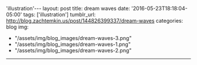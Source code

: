 'illustration'---
layout: post
title: dream waves
date: '2016-05-23T18:18:04-05:00'
tags: ['illustration']
tumblr_url: http://blog.zachtemkin.us/post/144826399337/dream-waves
categories: blog
img:
- "/assets/img/blog_images/dream-waves-3.png"  
- "/assets/img/blog_images/dream-waves-1.png"
- "/assets/img/blog_images/dream-waves-2.png" 
---
